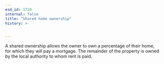 ```yaml
---
esd_id: 1720
internal: false
title: "Shared home ownership"
history: >-
  

---
```


A shared ownership allows the owner to own a percentage of their home, for which they will pay a mortgage.  The remainder of the property is owned by the local authority to whom rent is paid.

